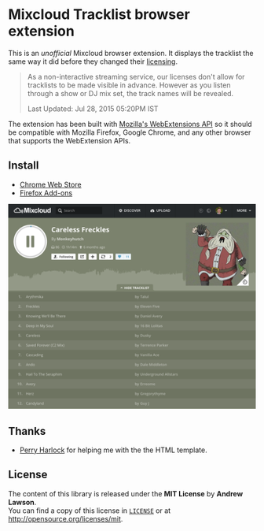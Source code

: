 # Mixcloud Tracklist browser extension

This is an *unofficial* Mixcloud browser extension. It displays the tracklist
the same way it did before they changed their [licensing][mc-support].

> As a non-interactive streaming service, our licenses don't allow for
> tracklists to be made visible in advance. However as you listen through a
> show or DJ mix set, the track names will be revealed.
>
> Last Updated: Jul 28, 2015 05:20PM IST

The extension has been built with [Mozilla's WebExtensions API][moz-webext] so
it should be compatible with Mozilla Firefox, Google Chrome, and any other
browser that supports the WebExtension APIs.

## Install
 - [Chrome Web Store][chrome-install]
 - [Firefox Add-ons][firefox-install]

![Screenshot](screenshot.png)

## Thanks
 - [Perry Harlock](https://github.com/perryharlock) for helping me with the the HTML template.

## License
The content of this library is released under the **MIT License** by
**Andrew Lawson**.<br/> You can find a copy of this license in
[`LICENSE`](LICENSE) or at http://opensource.org/licenses/mit.

[chrome-install]: https://chrome.google.com/webstore/detail/mixcloud-tracklist/lkoingeajallinlnijfpmmddoeoficef
[firefox-install]: https://addons.mozilla.org/en-US/firefox/addon/mixcloud-tracklist
[mc-support]: http://support.mixcloud.com/customer/portal/articles/1595557
[moz-webext]: https://wiki.mozilla.org/WebExtensions
